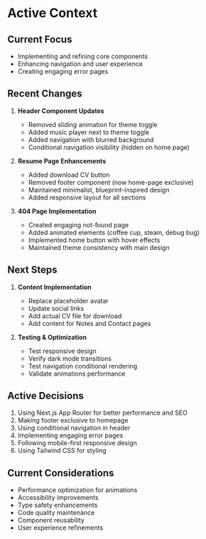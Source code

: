 # Active Context

## Current Focus
- Implementing and refining core components
- Enhancing navigation and user experience
- Creating engaging error pages

## Recent Changes
1. **Header Component Updates**
   - Removed sliding animation for theme toggle
   - Added music player next to theme toggle
   - Added navigation with blurred background
   - Conditional navigation visibility (hidden on home page)

2. **Resume Page Enhancements**
   - Added download CV button
   - Removed footer component (now home-page exclusive)
   - Maintained minimalist, blueprint-inspired design
   - Added responsive layout for all sections

3. **404 Page Implementation**
   - Created engaging not-found page
   - Added animated elements (coffee cup, steam, debug bug)
   - Implemented home button with hover effects
   - Maintained theme consistency with main design

## Next Steps
1. **Content Implementation**
   - Replace placeholder avatar
   - Update social links
   - Add actual CV file for download
   - Add content for Notes and Contact pages

2. **Testing & Optimization**
   - Test responsive design
   - Verify dark mode transitions
   - Test navigation conditional rendering
   - Validate animations performance

## Active Decisions
1. Using Next.js App Router for better performance and SEO
2. Making footer exclusive to homepage
3. Using conditional navigation in header
4. Implementing engaging error pages
5. Following mobile-first responsive design
6. Using Tailwind CSS for styling

## Current Considerations
- Performance optimization for animations
- Accessibility improvements
- Type safety enhancements
- Code quality maintenance
- Component reusability
- User experience refinements 